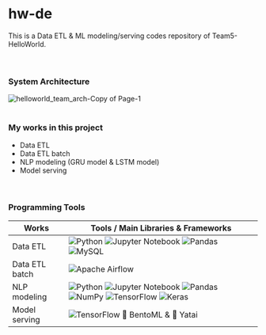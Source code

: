 # hw-de
This is a Data ETL & ML modeling/serving codes repository of Team5-HelloWorld.<br>
<br><br>
### System Architecture<br>
![helloworld_team_arch-Copy of Page-1](https://user-images.githubusercontent.com/59957202/180684538-11f7ee50-1f05-41fa-84be-644ae95b971a.jpg)
<br><br>
### My works in this project<br>
- Data ETL <br>
- Data ETL batch <br>
- NLP modeling (GRU model & LSTM model)<br>
- Model serving <br>
<br><br>

### Programming Tools
| Works | Tools / Main Libraries & Frameworks |
| ------ | ------ |
| Data ETL | ![Python](https://img.shields.io/badge/python-3670A0?style=for-the-badge&logo=python&logoColor=ffdd54) ![Jupyter Notebook](https://img.shields.io/badge/jupyter-%23FA0F00.svg?style=for-the-badge&logo=jupyter&logoColor=white) ![Pandas](https://img.shields.io/badge/pandas-%23150458.svg?style=for-the-badge&logo=pandas&logoColor=white) ![MySQL](https://img.shields.io/badge/mysql-%2300f.svg?style=for-the-badge&logo=mysql&logoColor=white)|
| Data ETL batch | ![Apache Airflow](https://img.shields.io/badge/Apache%20Airflow-017CEE?style=for-the-badge&logo=Apache%20Airflow&logoColor=white) |
| NLP modeling | ![Python](https://img.shields.io/badge/python-3670A0?style=for-the-badge&logo=python&logoColor=ffdd54) ![Jupyter Notebook](https://img.shields.io/badge/jupyter-%23FA0F00.svg?style=for-the-badge&logo=jupyter&logoColor=white) ![Pandas](https://img.shields.io/badge/pandas-%23150458.svg?style=for-the-badge&logo=pandas&logoColor=white) ![NumPy](https://img.shields.io/badge/numpy-%23013243.svg?style=for-the-badge&logo=numpy&logoColor=white) ![TensorFlow](https://img.shields.io/badge/TensorFlow-%23FF6F00.svg?style=for-the-badge&logo=TensorFlow&logoColor=white) ![Keras](https://img.shields.io/badge/Keras-%23D00000.svg?style=for-the-badge&logo=Keras&logoColor=white)|
| Model serving | ![TensorFlow](https://img.shields.io/badge/TensorFlow-%23FF6F00.svg?style=for-the-badge&logo=TensorFlow&logoColor=white) 🍱 BentoML & 🦄️ Yatai|
